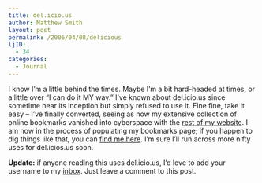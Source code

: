```yaml
---
title: del.icio.us
author: Matthew Smith
layout: post
permalink: /2006/04/08/delicious
ljID:
  - 34
categories:
  - Journal
---
```

I know I&#8217;m a little behind the times. Maybe I&#8217;m a bit hard-headed at times, or a little over &#8220;I can do it MY way.&#8221; I&#8217;ve known about del.icio.us since sometime near its inception but simply refused to use it. Fine fine, take it easy &#8211; I&#8217;ve finally converted, seeing as how my extensive collection of online bookmarks vanished into cyberspace with the [rest of my website][1]. I am now in the process of populating my bookmarks page; if you happen to dig things like that, you can <a href="http://del.icio.us/matthew.smith" target="_blank" title="matthew's del.icio.us">find me here</a>. I&#8217;m sure I&#8217;ll run across more nifty uses for del.icios.us soon.

**Update:** if anyone reading this uses del.icio.us, I&#8217;d love to add your username to my <a href="http://del.icio.us/inbox/matthew.smith" target="_blank" title="del.icio.us inbox">inbox</a>. Just leave a comment to this post.

 [1]: http://digivation.net/2006/01/24/welcome-back/